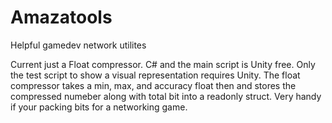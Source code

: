 # Amazatools
Helpful gamedev network utilites

Current just a Float compressor. C# and the main script is Unity free. Only the test script to show a visual representation requires Unity.
The float compressor takes a min, max, and accuracy float then and stores the compressed numeber along with total bit into a readonly struct.
Very handy if your packing bits for a networking game.  
